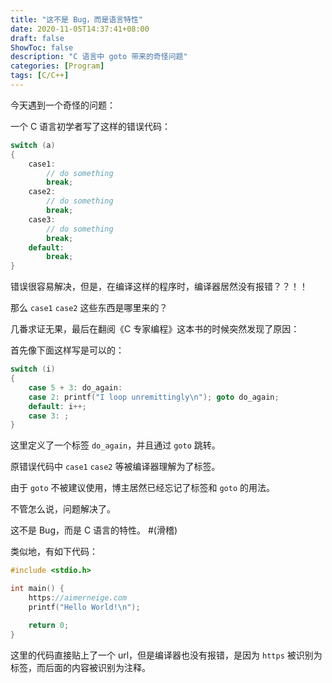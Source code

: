 ```yaml
---
title: "这不是 Bug，而是语言特性"
date: 2020-11-05T14:37:41+08:00
draft: false
ShowToc: false
description: "C 语言中 goto 带来的奇怪问题"
categories: [Program]
tags: [C/C++]
---
```


今天遇到一个奇怪的问题：

一个 C 语言初学者写了这样的错误代码：

```c
switch (a)
{
    case1:
        // do something
        break;
    case2:
        // do something
        break;
    case3:
        // do something
        break;
    default:
        break;
}
```

错误很容易解决，但是，在编译这样的程序时，编译器居然没有报错？？！！

那么 `case1` `case2` 这些东西是哪里来的？

几番求证无果，最后在翻阅《C 专家编程》这本书的时候突然发现了原因：

首先像下面这样写是可以的：

```c
switch (i)
{
    case 5 + 3: do_again:
    case 2: printf("I loop unremittingly\n"); goto do_again;
    default: i++;
    case 3: ;
}
```

这里定义了一个标签 `do_again`，并且通过 `goto` 跳转。

原错误代码中 `case1` `case2` 等被编译器理解为了标签。

由于 `goto` 不被建议使用，博主居然已经忘记了标签和 `goto` 的用法。

不管怎么说，问题解决了。

这不是 Bug，而是 C 语言的特性。 #(滑稽)

类似地，有如下代码：

```c
#include <stdio.h>

int main() {
    https://aimerneige.com
    printf("Hello World!\n");

    return 0;
}
```

这里的代码直接贴上了一个 url，但是编译器也没有报错，是因为 `https` 被识别为标签，而后面的内容被识别为注释。
